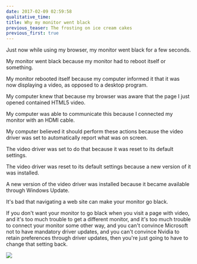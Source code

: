 ```yaml
---
date: 2017-02-09 02:59:58
qualitative_time: 
title: Why my monitor went black
previous_teaser: The frosting on ice cream cakes
previous_first: true
---
```

Just now while using my browser, my monitor went black for a few seconds.

My monitor went black because my monitor had to reboot itself or something.

My monitor rebooted itself because my computer informed it that it was now displaying a video, as opposed to a desktop program.

My computer knew that because my browser was aware that the page I just opened contained HTML5 video.

My computer was able to communicate this because I connected my monitor with an HDMI cable.

My computer believed it should perform these actions because the video driver was set to automatically report what was on screen.

The video driver was set to do that because it was reset to its default settings.

The video driver was reset to its default settings because a new version of it was installed.

A new version of the video driver was installed because it became available through Windows Update.

It's bad that navigating a web site can make your monitor go black.

If you don't want your monitor to go black when you visit a page with video,
and it's too much trouble to get a different monitor,
and it's too much trouble to connect your monitor some other way,
and you can't convince Microsoft not to have mandatory driver updates,
and you can't convince Nvidia to retain preferences through driver updates,
then you're just going to have to change that setting back.

![](http://i.imgur.com/tmxz8I7.png)
